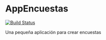 # AppEncuestas
[![Build Status](https://travis-ci.org/Mustapha90/AppEncuestas.svg?branch=master)](https://travis-ci.org/Mustapha90/AppEncuestas)

Una pequeña aplicación para crear encuestas
